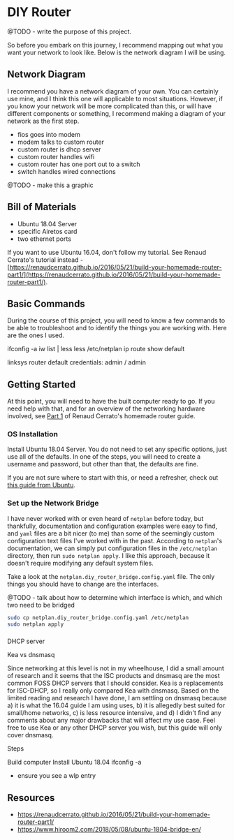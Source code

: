 # DIY Router

@TODO - write the purpose of this project.

So before you embark on this journey, I recommend mapping out what you want your network to look like.  Below is the network diagram I will be using.


## Network Diagram

I recommend you have a network diagram of your own.  You can certainly use mine, and I think this one will applicable to most situations.  However, if you know your network will be more complicated than this, or will have different components or something, I recommend making a diagram of your network as the first step.

 - fios goes into modem
 - modem talks to custom router
 - custom router is dhcp server
 - custom router handles wifi
 - custom router has one port out to a switch
 - switch handles wired connections

@TODO - make this a graphic


## Bill of Materials

* Ubuntu 18.04 Server
* specific Airetos card
* two ethernet ports

If you want to use Ubuntu 16.04, don't follow my tutorial.  See Renaud Cerrato's tutorial instead - [https://renaudcerrato.github.io/2016/05/21/build-your-homemade-router-part1/](https://renaudcerrato.github.io/2016/05/21/build-your-homemade-router-part1/).


## Basic Commands

During the course of this project, you will need to know a few commands to be able to troubleshoot and to identify the things you are working with.  Here are the ones I used.

ifconfig -a
iw list | less
less /etc/netplan
ip route show default

linksys router default credentials: admin / admin


## Getting Started

At this point, you will need to have the built computer ready to go.  If you need help with that, and for an overview of the networking hardware involved, see [Part 1](https://renaudcerrato.github.io/2016/05/21/build-your-homemade-router-part1/) of Renaud Cerrato's homemade router guide.

### OS Installation

Install Ubuntu 18.04 Server.  You do not need to set any specific options, just use all of the defaults.  In one of the steps, you will need to create a username and password, but other than that, the defaults are fine.

If you are not sure where to start with this, or need a refresher, check out [this guide from Ubuntu](https://help.ubuntu.com/community/Installation/FromUSBStick).

### Set up the Network Bridge

I have never worked with or even heard of `netplan` before today, but thankfully, documentation and configuration examples were easy to find, and `yaml` files are a bit nicer (to me) than some of the seemingly custom configuration text files I've worked with in the past.  According to `netplan`'s documentation, we can simply put configuration files in the `/etc/netplan` directory, then run `sudo netplan apply`.  I like this approach, because it doesn't require modifying any default system files.

Take a look at the `netplan.diy_router_bridge.config.yaml` file.  The only things you should have to change are the interfaces.

@TODO - talk about how to determine which interface is which, and which two need to be bridged


```bash
sudo cp netplan.diy_router_bridge.config.yaml /etc/netplan
sudo netplan apply
```


###


DHCP server

Kea vs dnsmasq

Since networking at this level is not in my wheelhouse, I did a small amount of research and it seems that the ISC products and dnsmasq are the most common FOSS DHCP servers that I should consider.  Kea is a replacements for ISC-DHCP, so I really only compared Kea with dnsmasq.  Based on the limited reading and research I have done, I am settling on dnsmasq because a) it is what the 16.04 guide I am using uses, b) it is allegedly best suited for small/home networks, c) is less resource intensive, and d) I didn't find any comments about any major drawbacks that will affect my use case.  Feel free to use Kea or any other DHCP server you wish, but this guide will only cover dnsmasq.








Steps

Build computer
Install Ubuntu 18.04
ifconfig -a
 - ensure you see a wlp entry





## Resources

* https://renaudcerrato.github.io/2016/05/21/build-your-homemade-router-part1/
* https://www.hiroom2.com/2018/05/08/ubuntu-1804-bridge-en/


